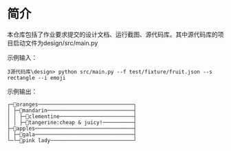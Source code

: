 # 简介
本仓库包括了作业要求提交的设计文档、运行截图、源代码库。其中源代码库的项目启动文件为design/src/main.py

示例输入：
```
3源代码库\design> python src/main.py --f test/fixture/fruit.json --s rectangle --i emoji
```

示例输出：
```
┌─🌳oranges───────────────────────────────┐
│ ├─🌳mandarin────────────────────────────┤
│ │ ├─🍃clementine────────────────────────┤
│ │ ├─🍃tangerine:cheap & juicy!──────────┤
├─🌳apples────────────────────────────────┤
│ ├─🍃gala────────────────────────────────┤
└─└─🍃pink lady───────────────────────────┘

```
